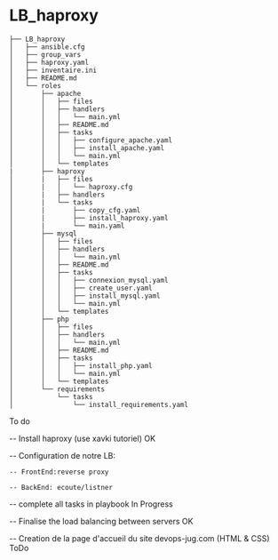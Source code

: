 # LB_haproxy
```
├── LB_haproxy
│   ├── ansible.cfg
│   ├── group_vars
│   ├── haproxy.yaml
│   ├── inventaire.ini
│   ├── README.md
│   └── roles
│       ├── apache
│       │   ├── files
│       │   ├── handlers
│       │   │   └── main.yml
│       │   ├── README.md
│       │   ├── tasks
│       │   │   ├── configure_apache.yaml
│       │   │   ├── install_apache.yaml
│       │   │   └── main.yml
│       │   └── templates
|       ├── haproxy
│       |   ├── files
│       |   │   └── haproxy.cfg
│       |   ├── handlers
│       |   └── tasks
│       |       ├── copy_cfg.yaml
│       |       ├── install_haproxy.yaml
│       |       └── main.yaml
│       ├── mysql
│       │   ├── files
│       │   ├── handlers
│       │   │   └── main.yml
│       │   ├── README.md
│       │   ├── tasks
│       │   │   ├── connexion_mysql.yaml
│       │   │   ├── create_user.yaml
│       │   │   ├── install_mysql.yaml
│       │   │   └── main.yml
│       │   └── templates
│       ├── php
│       │   ├── files
│       │   ├── handlers
│       │   │   └── main.yml
│       │   ├── README.md
│       │   ├── tasks
│       │   │   ├── install_php.yaml
│       │   │   └── main.yml
│       │   └── templates
│       └── requirements
│           └── tasks
│               └── install_requirements.yaml
```

To do 

-- Install haproxy (use xavki tutoriel) OK

-- Configuration de notre LB: 
    
    -- FrontEnd:reverse proxy
    
    -- BackEnd: ecoute/listner

-- complete all tasks in playbook  In Progress

-- Finalise the load balancing between servers  OK

-- Creation de la page d'accueil du site devops-jug.com  (HTML & CSS) ToDo

